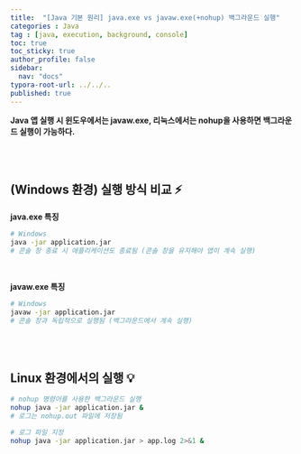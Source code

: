 ```yaml
---
title:  "[Java 기본 원리] java.exe vs javaw.exe(+nohup) 백그라운드 실행"
categories : Java
tag : [java, execution, background, console]
toc: true
toc_sticky: true
author_profile: false
sidebar:
  nav: "docs"
typora-root-url: ../../..
published: true
---
```




**Java 앱 실행 시 윈도우에서는 javaw.exe, 리눅스에서는 nohup을 사용하면 백그라운드 실행이 가능하다.**

<br>

<br>

## (Windows 환경) 실행 방식 비교 ⚡

**java.exe 특징**

```bash
# Windows
java -jar application.jar
# 콘솔 창 종료 시 애플리케이션도 종료됨 (콘솔 창을 유지해야 앱이 계속 실행)
```

<br>

**javaw.exe 특징**

```bash
# Windows
javaw -jar application.jar
# 콘솔 창과 독립적으로 실행됨 (백그라운드에서 계속 실행)
```

<br><br>

## Linux 환경에서의 실행 💡

```bash
# nohup 명령어를 사용한 백그라운드 실행
nohup java -jar application.jar &
# 로그는 nohup.out 파일에 저장됨

# 로그 파일 지정
nohup java -jar application.jar > app.log 2>&1 &
```


